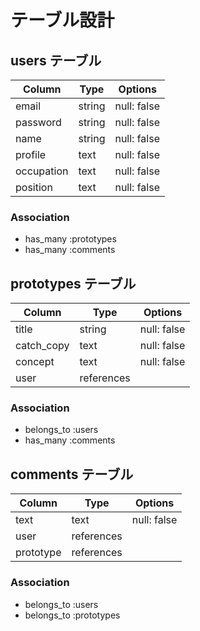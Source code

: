 # テーブル設計

## users テーブル

| Column             | Type   | Options     |
| ------------------ | ------ | ----------- |
| email              | string | null: false |
| password           | string | null: false |
| name               | string | null: false |
| profile            | text   | null: false |
| occupation         | text   | null: false |
| position           | text   | null: false |

### Association

- has_many :prototypes
- has_many :comments

## prototypes テーブル

| Column             | Type          | Options     |
| ------------------ | ------------- | ----------- |
| title              | string        | null: false |
| catch_copy         | text          | null: false |
| concept            | text          | null: false |
| user               | references    |             |

### Association

- belongs_to :users
- has_many :comments

## comments テーブル

| Column    | Type       | Options         |
| --------- | ---------- | --------------- |
| text      | text       | null: false     |
| user      | references |                 |
| prototype | references |                 |

### Association

- belongs_to :users
- belongs_to :prototypes